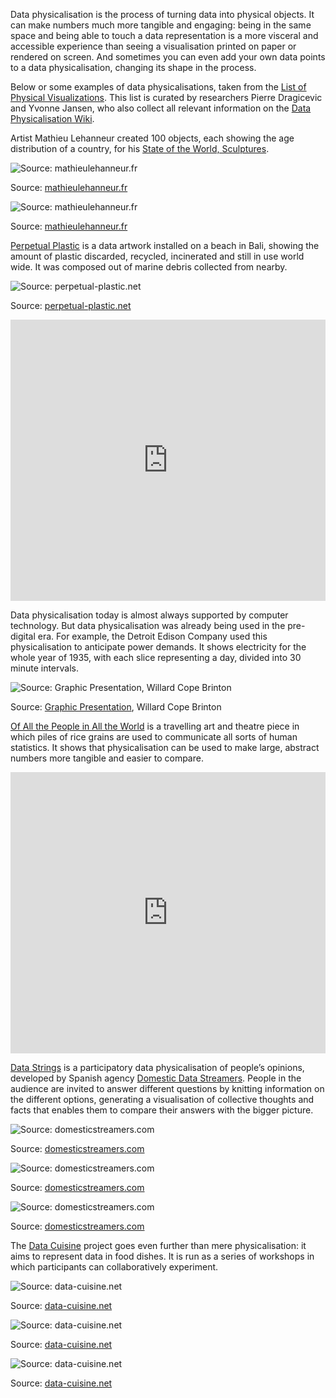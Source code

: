 Data physicalisation is the process of turning data into physical objects. It can make numbers much more tangible and engaging: being in the same space and being able to touch a data representation is a more visceral and accessible experience than seeing a visualisation printed on paper or rendered on screen. And sometimes you can even add your own data points to a data physicalisation, changing its shape in the process.

Below or some examples of data physicalisations, taken from the [List of Physical Visualizations](http://dataphys.org/list/). This list is curated by researchers Pierre Dragicevic and Yvonne Jansen, who also collect all relevant information on the [Data Physicalisation Wiki](http://dataphys.org/).

Artist Mathieu Lehanneur created 100 objects, each showing the age distribution of a country, for his [State of the World, Sculptures](https://www.mathieulehanneur.fr/project/state-of-the-world-sculptures-297).

![Source: [mathieulehanneur.fr](https://www.mathieulehanneur.fr/project/state-of-the-world-sculptures-297)](Braille,%20data%20sonification%20and%20data%20physicalisatio%203da60749f91a44b48ddbe910563ea247/mathieu-lehanneur-state-world-miami-designboom-02.jpg)

Source: [mathieulehanneur.fr](https://www.mathieulehanneur.fr/project/state-of-the-world-sculptures-297)

![Source: [mathieulehanneur.fr](https://www.mathieulehanneur.fr/project/state-of-the-world-sculptures-297)](Braille,%20data%20sonification%20and%20data%20physicalisatio%203da60749f91a44b48ddbe910563ea247/mathieu-lehanneur-state-world-miami-designboom-03.jpg)

Source: [mathieulehanneur.fr](https://www.mathieulehanneur.fr/project/state-of-the-world-sculptures-297)

[Perpetual Plastic](https://perpetual-plastic.net/) is a data artwork installed on a beach in Bali, showing the amount of plastic discarded, recycled, incinerated and still in use world wide. It was composed out of marine debris collected from nearby.

![Source: [perpetual-plastic.net](https://perpetual-plastic.net/)](Braille,%20data%20sonification%20and%20data%20physicalisatio%203da60749f91a44b48ddbe910563ea247/perpetual_plastic.jpg)

Source: [perpetual-plastic.net](https://perpetual-plastic.net/)

<iframe width="100%" height="450px" src="https://www.youtube.com/embed/2YENhEwM-9c" title="YouTube video player" frameborder="0" allow="accelerometer; autoplay; clipboard-write; encrypted-media; gyroscope; picture-in-picture; web-share" allowfullscreen></iframe>

Data physicalisation today is almost always supported by computer technology. But data physicalisation was already being used in the pre-digital era. For example, the Detroit Edison Company used this physicalisation to anticipate power demands. It shows electricity for the whole year of 1935, with each slice representing a day, divided into 30 minute intervals.

![Source: [Graphic Presentation](https://archive.org/details/graphicpresentat00brinrich/page/354/mode/2up?view=theater), Willard Cope Brinton](Braille,%20data%20sonification%20and%20data%20physicalisatio%203da60749f91a44b48ddbe910563ea247/edison-physicalisation-electricity.gif)

Source: [Graphic Presentation](https://archive.org/details/graphicpresentat00brinrich/page/354/mode/2up?view=theater), Willard Cope Brinton

[Of All the People in All the World](https://stans.cafe/project/project-of-all-the-people/) is a travelling art and theatre piece in which piles of rice grains are used to communicate all sorts of human statistics. It shows that physicalisation can be used to make large, abstract numbers more tangible and easier to compare.

<iframe width="100%" height="450px" src="https://www.youtube.com/embed/zvv110w5lww" title="YouTube video player" frameborder="0" allow="accelerometer; autoplay; clipboard-write; encrypted-media; gyroscope; picture-in-picture; web-share" allowfullscreen></iframe>

[Data Strings](https://domesticstreamers.com/projects/data-strings/) is a participatory data physicalisation of people’s opinions, developed by Spanish agency [Domestic Data Streamers](https://domesticstreamers.com/). People in the audience are invited to answer different questions by knitting information on the different options, generating a visualisation of collective thoughts and facts that enables them to compare their answers with the bigger picture.

![Source: [domesticstreamers.com](https://domesticstreamers.com/projects/data-strings/)](Braille,%20data%20sonification%20and%20data%20physicalisatio%203da60749f91a44b48ddbe910563ea247/DSS_DataStrings05.jpg)

Source: [domesticstreamers.com](https://domesticstreamers.com/projects/data-strings/)

![Source: [domesticstreamers.com](https://domesticstreamers.com/projects/data-strings/)](Braille,%20data%20sonification%20and%20data%20physicalisatio%203da60749f91a44b48ddbe910563ea247/DSS_DataStrings07.jpg)

Source: [domesticstreamers.com](https://domesticstreamers.com/projects/data-strings/)

![Source: [domesticstreamers.com](https://domesticstreamers.com/projects/data-strings/)](Braille,%20data%20sonification%20and%20data%20physicalisatio%203da60749f91a44b48ddbe910563ea247/DSS_DataStrings06.jpg)

Source: [domesticstreamers.com](https://domesticstreamers.com/projects/data-strings/)

The [Data Cuisine](https://data-cuisine.net/) project goes even further than mere physicalisation: it aims to represent data in food dishes. It is run as a series of workshops in which participants can collaboratively experiment.

![Source: [data-cuisine.net](https://data-cuisine.net/data-dishes)](Braille,%20data%20sonification%20and%20data%20physicalisatio%203da60749f91a44b48ddbe910563ea247/death-by-chocolate.jpg)

Source: [data-cuisine.net](https://data-cuisine.net/data-dishes)

![Source: [data-cuisine.net](https://data-cuisine.net/data-dishes)](Braille,%20data%20sonification%20and%20data%20physicalisatio%203da60749f91a44b48ddbe910563ea247/halal-internet.jpg)

Source: [data-cuisine.net](https://data-cuisine.net/data-dishes)

![Source: [data-cuisine.net](https://data-cuisine.net/data-dishes)](Braille,%20data%20sonification%20and%20data%20physicalisatio%203da60749f91a44b48ddbe910563ea247/unemployed-pan-con.tomate.jpeg)

Source: [data-cuisine.net](https://data-cuisine.net/data-dishes)